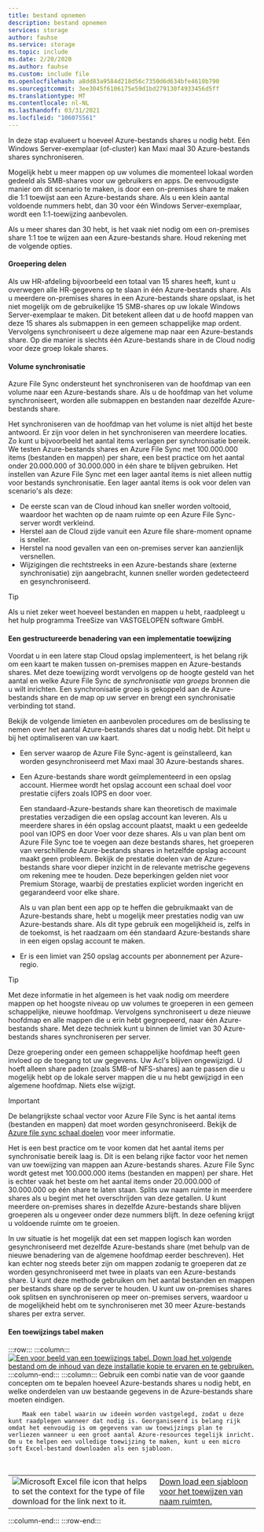 ```yaml
---
title: bestand opnemen
description: bestand opnemen
services: storage
author: fauhse
ms.service: storage
ms.topic: include
ms.date: 2/20/2020
ms.author: fauhse
ms.custom: include file
ms.openlocfilehash: a8dd83a9584d218d56c7350d6d634bfe4610b790
ms.sourcegitcommit: 3ee3045f6106175e59d1bd279130f4933456d5ff
ms.translationtype: MT
ms.contentlocale: nl-NL
ms.lasthandoff: 03/31/2021
ms.locfileid: "106075561"
---
```

In deze stap evalueert u hoeveel Azure-bestands shares u nodig hebt. Eén Windows Server-exemplaar (of-cluster) kan Maxi maal 30 Azure-bestands shares synchroniseren.

Mogelijk hebt u meer mappen op uw volumes die momenteel lokaal worden gedeeld als SMB-shares voor uw gebruikers en apps. De eenvoudigste manier om dit scenario te maken, is door een on-premises share te maken die 1:1 toewijst aan een Azure-bestands share. Als u een klein aantal voldoende nummers hebt, dan 30 voor één Windows Server-exemplaar, wordt een 1:1-toewijzing aanbevolen.

Als u meer shares dan 30 hebt, is het vaak niet nodig om een on-premises share 1:1 toe te wijzen aan een Azure-bestands share. Houd rekening met de volgende opties.

#### <a name="share-grouping"></a>Groepering delen

Als uw HR-afdeling bijvoorbeeld een totaal van 15 shares heeft, kunt u overwegen alle HR-gegevens op te slaan in één Azure-bestands share. Als u meerdere on-premises shares in een Azure-bestands share opslaat, is het niet mogelijk om de gebruikelijke 15 SMB-shares op uw lokale Windows Server-exemplaar te maken. Dit betekent alleen dat u de hoofd mappen van deze 15 shares als submappen in een gemeen schappelijke map ordent. Vervolgens synchroniseert u deze algemene map naar een Azure-bestands share. Op die manier is slechts één Azure-bestands share in de Cloud nodig voor deze groep lokale shares.

#### <a name="volume-sync"></a>Volume synchronisatie

Azure File Sync ondersteunt het synchroniseren van de hoofdmap van een volume naar een Azure-bestands share. Als u de hoofdmap van het volume synchroniseert, worden alle submappen en bestanden naar dezelfde Azure-bestands share.

Het synchroniseren van de hoofdmap van het volume is niet altijd het beste antwoord. Er zijn voor delen in het synchroniseren van meerdere locaties. Zo kunt u bijvoorbeeld het aantal items verlagen per synchronisatie bereik. We testen Azure-bestands shares en Azure File Sync met 100.000.000 items (bestanden en mappen) per share, een best practice om het aantal onder 20.000.000 of 30.000.000 in één share te blijven gebruiken. Het instellen van Azure File Sync met een lager aantal items is niet alleen nuttig voor bestands synchronisatie. Een lager aantal items is ook voor delen van scenario's als deze:

* De eerste scan van de Cloud inhoud kan sneller worden voltooid, waardoor het wachten op de naam ruimte op een Azure File Sync-server wordt verkleind.
* Herstel aan de Cloud zijde vanuit een Azure file share-moment opname is sneller.
* Herstel na nood gevallen van een on-premises server kan aanzienlijk versnellen.
* Wijzigingen die rechtstreeks in een Azure-bestands share (externe synchronisatie) zijn aangebracht, kunnen sneller worden gedetecteerd en gesynchroniseerd.

> [!TIP]
> Als u niet zeker weet hoeveel bestanden en mappen u hebt, raadpleegt u het hulp programma TreeSize van VASTGELOPEN software GmbH.

#### <a name="a-structured-approach-to-a-deployment-map"></a>Een gestructureerde benadering van een implementatie toewijzing

Voordat u in een latere stap Cloud opslag implementeert, is het belang rijk om een kaart te maken tussen on-premises mappen en Azure-bestands shares. Met deze toewijzing wordt vervolgens op de hoogte gesteld van het aantal en welke Azure File Sync de *synchronisatie van groeps* bronnen die u wilt inrichten. Een synchronisatie groep is gekoppeld aan de Azure-bestands share en de map op uw server en brengt een synchronisatie verbinding tot stand.

Bekijk de volgende limieten en aanbevolen procedures om de beslissing te nemen over het aantal Azure-bestands shares dat u nodig hebt. Dit helpt u bij het optimaliseren van uw kaart.

* Een server waarop de Azure File Sync-agent is geïnstalleerd, kan worden gesynchroniseerd met Maxi maal 30 Azure-bestands shares.
* Een Azure-bestands share wordt geïmplementeerd in een opslag account. Hiermee wordt het opslag account een schaal doel voor prestatie cijfers zoals IOPS en door voer.

  Een standaard-Azure-bestands share kan theoretisch de maximale prestaties verzadigen die een opslag account kan leveren. Als u meerdere shares in één opslag account plaatst, maakt u een gedeelde pool van IOPS en door Voer voor deze shares. Als u van plan bent om Azure File Sync toe te voegen aan deze bestands shares, het groeperen van verschillende Azure-bestands shares in hetzelfde opslag account maakt geen probleem. Bekijk de prestatie doelen van de Azure-bestands share voor dieper inzicht in de relevante metrische gegevens om rekening mee te houden. Deze beperkingen gelden niet voor Premium Storage, waarbij de prestaties expliciet worden ingericht en gegarandeerd voor elke share.

  Als u van plan bent een app op te heffen die gebruikmaakt van de Azure-bestands share, hebt u mogelijk meer prestaties nodig van uw Azure-bestands share. Als dit type gebruik een mogelijkheid is, zelfs in de toekomst, is het raadzaam om één standaard Azure-bestands share in een eigen opslag account te maken.
* Er is een limiet van 250 opslag accounts per abonnement per Azure-regio.

> [!TIP]
> Met deze informatie in het algemeen is het vaak nodig om meerdere mappen op het hoogste niveau op uw volumes te groeperen in een gemeen schappelijke, nieuwe hoofdmap. Vervolgens synchroniseert u deze nieuwe hoofdmap en alle mappen die u erin hebt gegroepeerd, naar één Azure-bestands share. Met deze techniek kunt u binnen de limiet van 30 Azure-bestands shares synchroniseren per server.
>
> Deze groepering onder een gemeen schappelijke hoofdmap heeft geen invloed op de toegang tot uw gegevens. Uw Acl's blijven ongewijzigd. U hoeft alleen share paden (zoals SMB-of NFS-shares) aan te passen die u mogelijk hebt op de lokale server mappen die u nu hebt gewijzigd in een algemene hoofdmap. Niets else wijzigt.

> [!IMPORTANT]
> De belangrijkste schaal vector voor Azure File Sync is het aantal items (bestanden en mappen) dat moet worden gesynchroniseerd. Bekijk de [Azure file sync schaal doelen](../articles/storage/files/storage-files-scale-targets.md#azure-file-sync-scale-targets) voor meer informatie.

Het is een best practice om te voor komen dat het aantal items per synchronisatie bereik laag is. Dit is een belang rijke factor voor het nemen van uw toewijzing van mappen aan Azure-bestands shares. Azure File Sync wordt getest met 100.000.000 items (bestanden en mappen) per share. Het is echter vaak het beste om het aantal items onder 20.000.000 of 30.000.000 op één share te laten staan. Splits uw naam ruimte in meerdere shares als u begint met het overschrijden van deze getallen. U kunt meerdere on-premises shares in dezelfde Azure-bestands share blijven groeperen als u ongeveer onder deze nummers blijft. In deze oefening krijgt u voldoende ruimte om te groeien.

In uw situatie is het mogelijk dat een set mappen logisch kan worden gesynchroniseerd met dezelfde Azure-bestands share (met behulp van de nieuwe benadering van de algemene hoofdmap eerder beschreven). Het kan echter nog steeds beter zijn om mappen zodanig te groeperen dat ze worden gesynchroniseerd met twee in plaats van een Azure-bestands share. U kunt deze methode gebruiken om het aantal bestanden en mappen per bestands share op de server te houden. U kunt uw on-premises shares ook splitsen en synchroniseren op meer on-premises servers, waardoor u de mogelijkheid hebt om te synchroniseren met 30 meer Azure-bestands shares per extra server.

#### <a name="create-a-mapping-table"></a>Een toewijzings tabel maken

:::row:::
    :::column:::
        [![Een voor beeld van een toewijzings tabel. Down load het volgende bestand om de inhoud van deze installatie kopie te ervaren en te gebruiken.](media/storage-files-migration-namespace-mapping/namespace-mapping.png)](media/storage-files-migration-namespace-mapping/namespace-mapping-expanded.png#lightbox)
    :::column-end:::
    :::column:::
        Gebruik een combi natie van de voor gaande concepten om te bepalen hoeveel Azure-bestands shares u nodig hebt, en welke onderdelen van uw bestaande gegevens in de Azure-bestands share moeten eindigen.
        
        Maak een tabel waarin uw ideeën worden vastgelegd, zodat u deze kunt raadplegen wanneer dat nodig is. Georganiseerd is belang rijk omdat het eenvoudig is om gegevens van uw toewijzings plan te verliezen wanneer u een groot aantal Azure-resources tegelijk inricht. Om u te helpen een volledige toewijzing te maken, kunt u een micro soft Excel-bestand downloaden als een sjabloon.

[//]: # (HTML wordt weer gegeven als de enige manier om een geneste tabel met twee kolommen toe te voegen met het parseren van de werk installatie kopie en tekst/Hyper link op dezelfde regel.)

<br>
<table>
    <tr>
        <td>
            <img src="media/storage-files-migration-namespace-mapping/excel.png" alt="Microsoft Excel file icon that helps to set the context for the type of file download for the link next to it.">
        </td>
        <td>
            <a href="https://download.microsoft.com/download/1/8/D/18DC8184-E7E2-45EF-823F-F8A36B9FF240/Azure File Sync - Namespace Mapping.xlsx">Down load een sjabloon voor het toewijzen van naam ruimten.</a>
        </td>
    </tr>
</table>
    :::column-end:::
:::row-end:::
